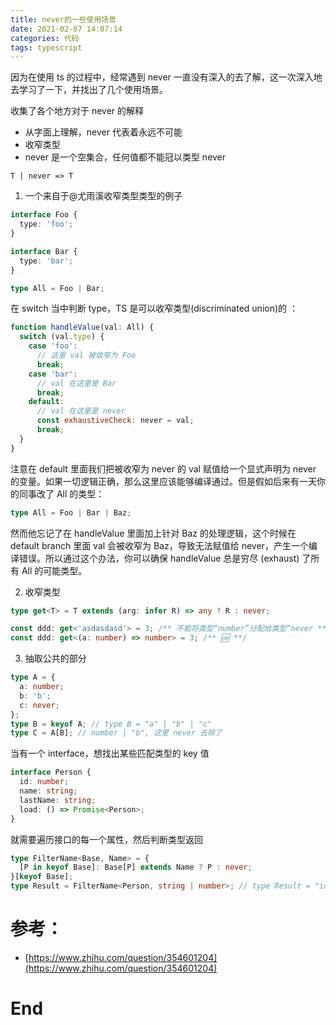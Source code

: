 ```yaml
---
title: never的一些使用场景
date: 2021-02-07 14:07:14
categories: 代码
tags: typescript
---
```


因为在使用 ts 的过程中，经常遇到 never 一直没有深入的去了解，这一次深入地去学习了一下，并找出了几个使用场景。

收集了各个地方对于 never 的解释

- 从字面上理解，never 代表着永远不可能
- 收窄类型
- never 是一个空集合，任何值都不能冠以类型 never

```
T | never => T
```

1. 一个来自于@尤雨溪收窄类型类型的例子

```typescript
interface Foo {
  type: 'foo';
}

interface Bar {
  type: 'bar';
}

type All = Foo | Bar;
```

在 switch 当中判断 type，TS 是可以收窄类型(discriminated union)的 ：

```javascript
function handleValue(val: All) {
  switch (val.type) {
    case 'foo':
      // 这里 val 被收窄为 Foo
      break;
    case 'bar':
      // val 在这里是 Bar
      break;
    default:
      // val 在这里是 never
      const exhaustiveCheck: never = val;
      break;
  }
}
```

注意在 default 里面我们把被收窄为 never 的 val 赋值给一个显式声明为 never 的变量。如果一切逻辑正确，那么这里应该能够编译通过。但是假如后来有一天你的同事改了 All 的类型：

```typescript
type All = Foo | Bar | Baz;
```

然而他忘记了在 handleValue 里面加上针对 Baz 的处理逻辑，这个时候在 default branch 里面 val 会被收窄为 Baz，导致无法赋值给 never，产生一个编译错误。所以通过这个办法，你可以确保 handleValue 总是穷尽 (exhaust) 了所有 All 的可能类型。

2. 收窄类型

```typescript
type get<T> = T extends (arg: infer R) => any ? R : never;

const ddd: get<'asdasdasd'> = 3; /** 不能将类型“number”分配给类型“never **/
const ddd: get<(a: number) => number> = 3; /** 🆗 **/
```

3. 抽取公共的部分

```typescript
type A = {
  a: number;
  b: 'b';
  c: never;
};
type B = keyof A; // type B = "a" | "b" | "c"
type C = A[B]; // number | "b", 这里 never 去除了
```

当有一个 interface，想找出某些匹配类型的 key 值

```typescript
interface Person {
  id: number;
  name: string;
  lastName: string;
  load: () => Promise<Person>;
}
```

就需要遍历接口的每一个属性，然后判断类型返回

```typescript
type FilterName<Base, Name> = {
  [P in keyof Base]: Base[P] extends Name ? P : never;
}[keyof Base];
type Result = FilterName<Person, string | number>; // type Result = "id" | "name" | "lastName"
```

# 参考：

- [https://www.zhihu.com/question/354601204](https://www.zhihu.com/question/354601204)

# End
